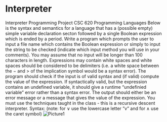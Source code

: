 # Interpreter
Interpreter Programming Project
CSC 620 Programming Languages
Below is the syntax and semantics for a language that has a (possible empty) simple variable declaration secton followed by a single Boolean expression which is ended by a period. Write a program which prompts the user to input a file name which contains the Boolean expression or simply to input the string to be checked (indicate which input method you will use in your comments). You may assume that no input will be longer than 100 characters in length. Expressions may contain white spaces and white spaces should be considered to be delimiters (i.e. a white space between the − and > of the implication symbol would be a syntax error). The program should check if the input is of valid syntax and (if valid) compute the value of the expression. If syntactically valid, but the expression contains an undefined variable, it should give a runtime “undefinied variable” error rather than a syntax error. The output should either be an error message or a message that gives the value of the expression. You must use the techniques taught in the class - this is a recursive descent interpreter. Syntax: (note: for ∨ use the lowercase letter ”v” and for ∧ use the caret symbol)
![Picture1](https://github.com/Zanpakuto73/Interpreter/assets/130005749/974a4926-500e-48a2-9698-19ce42a90178)
